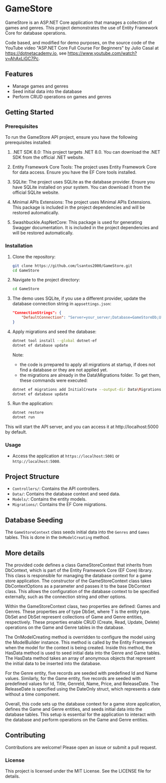 # GameStore

GameStore is an ASP.NET Core application that manages a collection of games and genres. This project demonstrates the use of Entity Framework Core for database operations.

Code based, and modified for demo purposes, on the source code of the YouTube video "ASP.NET Core Full Course For Beginners" by Julio Casal at https://dotnetacademy.io, see https://www.youtube.com/watch?v=AhAxLiGC7Pc.

## Features

- Manage games and genres
- Seed initial data into the database
- Perform CRUD operations on games and genres

## Getting Started

### Prerequisites

To run the GameStore API project, ensure you have the following prerequisites installed:

1. .NET SDK 8.0: This project targets .NET 8.0. You can download the .NET SDK from the official .NET website.

2. Entity Framework Core Tools: The project uses Entity Framework Core for data access. Ensure you have the EF Core tools installed.

3. SQLite: The project uses SQLite as the database provider. Ensure you have SQLite installed on your system. You can download it from the official SQLite website.

4. Minimal APIs Extensions: The project uses Minimal APIs Extensions. This package is included in the project dependencies and will be restored automatically.

5. Swashbuckle.AspNetCore: This package is used for generating Swagger documentation. It is included in the project dependencies and will be restored automatically.

### Installation

1. Clone the repository:
    ```sh
    git clone https://github.com/lsantos2000/GameStore.git
    cd GameStore
    ```

2. Navigate to the project directory:
    ```sh
    cd GameStore
    ```

3. The demo uses SQLite, if you use a different provider, update the database connection string in `appsettings.json`:
    ```json
    "ConnectionStrings": {
        "DefaultConnection": "Server=your_server;Database=GameStoreDb;User Id=your_user;Password=your_password;"
    }
    ```

4. Apply migrations and seed the database:
    ```sh
    dotnet tool install --global dotnet-ef
    dotnet ef database update
    ```

    Note: 
     - the code is prrepared to apply all migrations at startup, if does not find a database or they are not applied yet.
     - the migrations are already in the Data\Migrations folder. To get them, these commands were executed:

    ```sh
    dotnet ef migrations add InitialCreate --output-dir Data\Migrations
    dotnet ef database update
    ```

5. Run the application:

    ```sh
    dotnet restore
    dotnet run
    ```

This will start the API server, and you can access it at http://localhost:5000 by default.

### Usage

- Access the application at `https://localhost:5001` or `http://localhost:5000`.

## Project Structure

- `Controllers/`: Contains the API controllers.
- `Data/`: Contains the database context and seed data.
- `Models/`: Contains the entity models.
- `Migrations/`: Contains the EF Core migrations.

## Database Seeding

The `GameStoreContext` class seeds initial data into the `Genres` and `Games` tables. This is done in the `OnModelCreating` method.

## More details

The provided code defines a class GameStoreContext that inherits from DbContext, which is part of the Entity Framework Core (EF Core) library. This class is responsible for managing the database context for a game store application. The constructor of the GameStoreContext class takes DbContextOptions<GameStoreContext> as a parameter and passes it to the base DbContext class. This allows the configuration of the database context to be specified externally, such as the connection string and other options.

Within the GameStoreContext class, two properties are defined: Games and Genres. These properties are of type DbSet<T>, where T is the entity type. DbSet<Game> and DbSet<Genre> represent collections of Game and Genre entities, respectively. These properties enable CRUD (Create, Read, Update, Delete) operations on the Game and Genre tables in the database.

The OnModelCreating method is overridden to configure the model using the ModelBuilder instance. This method is called by the Entity Framework when the model for the context is being created. Inside this method, the HasData method is used to seed initial data into the Genre and Game tables. The HasData method takes an array of anonymous objects that represent the initial data to be inserted into the database.

For the Genre entity, five records are seeded with predefined Id and Name values. Similarly, for the Game entity, five records are seeded with predefined values for Id, Title, GenreId, Name, Price, and ReleaseDate. The ReleaseDate is specified using the DateOnly struct, which represents a date without a time component.

Overall, this code sets up the database context for a game store application, defines the Game and Genre entities, and seeds initial data into the database tables. This setup is essential for the application to interact with the database and perform operations on the Game and Genre entities.

## Contributing
Contributions are welcome! Please open an issue or submit a pull request.

### License
This project is licensed under the MIT License. See the LICENSE file for details.


